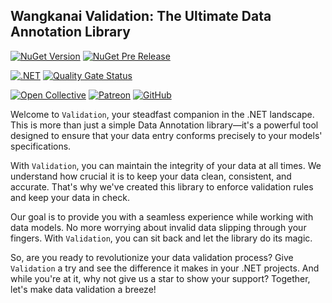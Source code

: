 ## Wangkanai Validation: The Ultimate Data Annotation Library

[![NuGet Version](https://img.shields.io/nuget/v/wangkanai.validation)](https://www.nuget.org/packages/wangkanai.validation)
[![NuGet Pre Release](https://img.shields.io/nuget/vpre/wangkanai.validation)](https://www.nuget.org/packages/wangkanai.validation)

[![.NET](https://github.com/wangkanai/wangkanai/actions/workflows/dotnet.yml/badge.svg)](https://github.com/wangkanai/wangkanai/actions/workflows/dotnet.yml)
[![Quality Gate Status](https://sonarcloud.io/api/project_badges/measure?project=wangkanai_github&metric=alert_status)](https://sonarcloud.io/summary/new_code?id=wangkanai_github)

[![Open Collective](https://img.shields.io/badge/open%20collective-support%20me-3385FF.svg)](https://opencollective.com/wangkanai)
[![Patreon](https://img.shields.io/badge/patreon-support%20me-d9643a.svg)](https://www.patreon.com/wangkanai)
[![GitHub](https://img.shields.io/github/license/wangkanai/wangkanai)](https://github.com/wangkanai/wangkanai/blob/main/LICENSE)

Welcome to `Validation`, your steadfast companion in the .NET landscape.
This is more than just a simple Data Annotation library—it's a powerful tool designed to ensure that your data entry conforms precisely to your models' specifications.

With `Validation`, you can maintain the integrity of your data at all times.
We understand how crucial it is to keep your data clean, consistent, and accurate.
That's why we've created this library to enforce validation rules and keep your data in check.

Our goal is to provide you with a seamless experience while working with data models.
No more worrying about invalid data slipping through your fingers. With `Validation`, you can sit back and let the library do its magic.

So, are you ready to revolutionize your data validation process? Give `Validation` a try and see the difference it makes in your .NET projects.
And while you're at it, why not give us a star to show your support? Together, let's make data validation a breeze!
